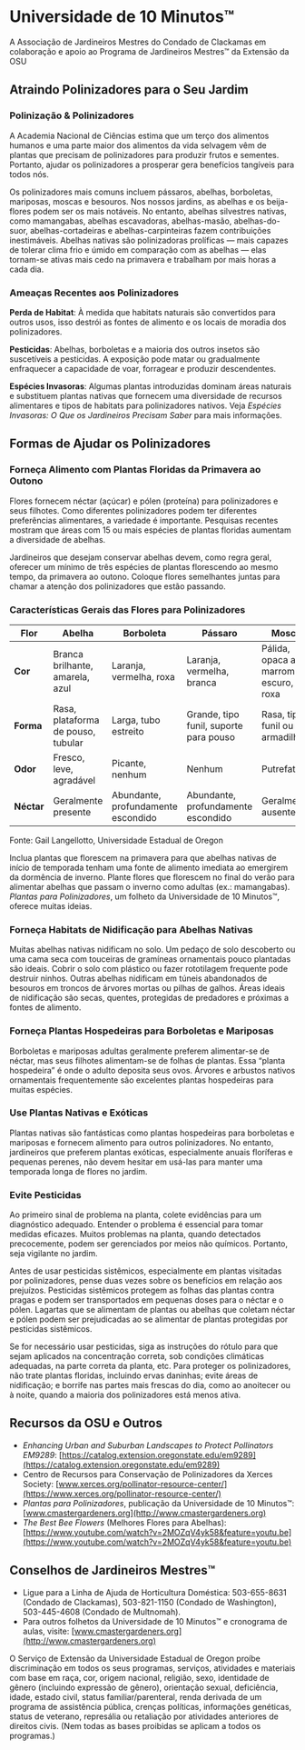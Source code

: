 # Universidade de 10 Minutos™  
A Associação de Jardineiros Mestres do Condado de Clackamas em colaboração e apoio ao Programa de Jardineiros Mestres™ da Extensão da OSU  

## Atraindo Polinizadores para o Seu Jardim  

### Polinização & Polinizadores  
A Academia Nacional de Ciências estima que um terço dos alimentos humanos e uma parte maior dos alimentos da vida selvagem vêm de plantas que precisam de polinizadores para produzir frutos e sementes. Portanto, ajudar os polinizadores a prosperar gera benefícios tangíveis para todos nós.  

Os polinizadores mais comuns incluem pássaros, abelhas, borboletas, mariposas, moscas e besouros. Nos nossos jardins, as abelhas e os beija-flores podem ser os mais notáveis. No entanto, abelhas silvestres nativas, como mamangabas, abelhas escavadoras, abelhas-masão, abelhas-do-suor, abelhas-cortadeiras e abelhas-carpinteiras fazem contribuições inestimáveis. Abelhas nativas são polinizadoras prolíficas — mais capazes de tolerar clima frio e úmido em comparação com as abelhas — elas tornam-se ativas mais cedo na primavera e trabalham por mais horas a cada dia.  

### Ameaças Recentes aos Polinizadores  
**Perda de Habitat**: À medida que habitats naturais são convertidos para outros usos, isso destrói as fontes de alimento e os locais de moradia dos polinizadores.  

**Pesticidas**: Abelhas, borboletas e a maioria dos outros insetos são suscetíveis a pesticidas. A exposição pode matar ou gradualmente enfraquecer a capacidade de voar, forragear e produzir descendentes.  

**Espécies Invasoras**: Algumas plantas introduzidas dominam áreas naturais e substituem plantas nativas que fornecem uma diversidade de recursos alimentares e tipos de habitats para polinizadores nativos. Veja *Espécies Invasoras: O Que os Jardineiros Precisam Saber* para mais informações.  

## Formas de Ajudar os Polinizadores  

### Forneça Alimento com Plantas Floridas da Primavera ao Outono  
Flores fornecem néctar (açúcar) e pólen (proteína) para polinizadores e seus filhotes. Como diferentes polinizadores podem ter diferentes preferências alimentares, a variedade é importante. Pesquisas recentes mostram que áreas com 15 ou mais espécies de plantas floridas aumentam a diversidade de abelhas.  

Jardineiros que desejam conservar abelhas devem, como regra geral, oferecer um mínimo de três espécies de plantas florescendo ao mesmo tempo, da primavera ao outono. Coloque flores semelhantes juntas para chamar a atenção dos polinizadores que estão passando.  

### Características Gerais das Flores para Polinizadores  

| **Flor**   | **Abelha** | **Borboleta** | **Pássaro** | **Mosca** |  
|------------|------------|---------------|-------------|-----------|  
| **Cor**    | Branca brilhante, amarela, azul | Laranja, vermelha, roxa | Laranja, vermelha, branca | Pálida, opaca a marrom-escuro, roxa |  
| **Forma**  | Rasa, plataforma de pouso, tubular | Larga, tubo estreito | Grande, tipo funil, suporte para pouso | Rasa, tipo funil ou armadilha |  
| **Odor**   | Fresco, leve, agradável | Picante, nenhum | Nenhum | Putrefato |  
| **Néctar** | Geralmente presente | Abundante, profundamente escondido | Abundante, profundamente escondido | Geralmente ausente |  

Fonte: Gail Langellotto, Universidade Estadual de Oregon  

Inclua plantas que florescem na primavera para que abelhas nativas de início de temporada tenham uma fonte de alimento imediata ao emergirem da dormência de inverno. Plante flores que florescem no final do verão para alimentar abelhas que passam o inverno como adultas (ex.: mamangabas). *Plantas para Polinizadores*, um folheto da Universidade de 10 Minutos™, oferece muitas ideias.  

### Forneça Habitats de Nidificação para Abelhas Nativas  
Muitas abelhas nativas nidificam no solo. Um pedaço de solo descoberto ou uma cama seca com touceiras de gramíneas ornamentais pouco plantadas são ideais. Cobrir o solo com plástico ou fazer rototilagem frequente pode destruir ninhos. Outras abelhas nidificam em túneis abandonados de besouros em troncos de árvores mortas ou pilhas de galhos. Áreas ideais de nidificação são secas, quentes, protegidas de predadores e próximas a fontes de alimento.  

### Forneça Plantas Hospedeiras para Borboletas e Mariposas  
Borboletas e mariposas adultas geralmente preferem alimentar-se de néctar, mas seus filhotes alimentam-se de folhas de plantas. Essa “planta hospedeira” é onde o adulto deposita seus ovos. Árvores e arbustos nativos ornamentais frequentemente são excelentes plantas hospedeiras para muitas espécies.  

### Use Plantas Nativas e Exóticas  
Plantas nativas são fantásticas como plantas hospedeiras para borboletas e mariposas e fornecem alimento para outros polinizadores. No entanto, jardineiros que preferem plantas exóticas, especialmente anuais floríferas e pequenas perenes, não devem hesitar em usá-las para manter uma temporada longa de flores no jardim.  

### Evite Pesticidas  
Ao primeiro sinal de problema na planta, colete evidências para um diagnóstico adequado. Entender o problema é essencial para tomar medidas eficazes. Muitos problemas na planta, quando detectados precocemente, podem ser gerenciados por meios não químicos. Portanto, seja vigilante no jardim.  

Antes de usar pesticidas sistêmicos, especialmente em plantas visitadas por polinizadores, pense duas vezes sobre os benefícios em relação aos prejuízos. Pesticidas sistêmicos protegem as folhas das plantas contra pragas e podem ser transportados em pequenas doses para o néctar e o pólen. Lagartas que se alimentam de plantas ou abelhas que coletam néctar e pólen podem ser prejudicadas ao se alimentar de plantas protegidas por pesticidas sistêmicos.  

Se for necessário usar pesticidas, siga as instruções do rótulo para que sejam aplicados na concentração correta, sob condições climáticas adequadas, na parte correta da planta, etc. Para proteger os polinizadores, não trate plantas floridas, incluindo ervas daninhas; evite áreas de nidificação; e borrife nas partes mais frescas do dia, como ao anoitecer ou à noite, quando a maioria dos polinizadores está menos ativa.  

## Recursos da OSU e Outros  
- *Enhancing Urban and Suburban Landscapes to Protect Pollinators EM9289*: [https://catalog.extension.oregonstate.edu/em9289](https://catalog.extension.oregonstate.edu/em9289)  
- Centro de Recursos para Conservação de Polinizadores da Xerces Society: [www.xerces.org/pollinator-resource-center/](https://www.xerces.org/pollinator-resource-center/)  
- *Plantas para Polinizadores*, publicação da Universidade de 10 Minutos™: [www.cmastergardeners.org](http://www.cmastergardeners.org)  
- *The Best Bee Flowers* (Melhores Flores para Abelhas): [https://www.youtube.com/watch?v=2MOZqV4yk58&feature=youtu.be](https://www.youtube.com/watch?v=2MOZqV4yk58&feature=youtu.be)  

## Conselhos de Jardineiros Mestres™  
- Ligue para a Linha de Ajuda de Horticultura Doméstica: 503-655-8631 (Condado de Clackamas), 503-821-1150 (Condado de Washington), 503-445-4608 (Condado de Multnomah).  
- Para outros folhetos da Universidade de 10 Minutos™ e cronograma de aulas, visite: [www.cmastergardeners.org](http://www.cmastergardeners.org)  

O Serviço de Extensão da Universidade Estadual de Oregon proíbe discriminação em todos os seus programas, serviços, atividades e materiais com base em raça, cor, origem nacional, religião, sexo, identidade de gênero (incluindo expressão de gênero), orientação sexual, deficiência, idade, estado civil, status familiar/parenteral, renda derivada de um programa de assistência pública, crenças políticas, informações genéticas, status de veterano, represália ou retaliação por atividades anteriores de direitos civis. (Nem todas as bases proibidas se aplicam a todos os programas.)